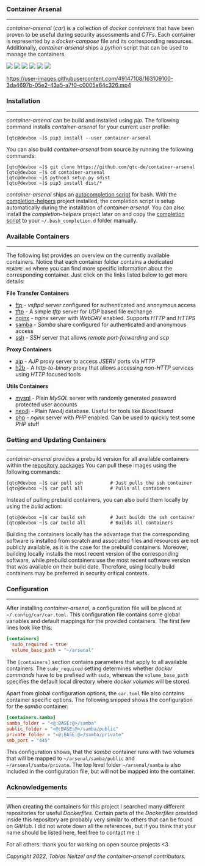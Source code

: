 ### Container Arsenal

----

*container-arsenal* (*car*) is a collection of *docker containers* that have been proven to be useful during
security assessments and *CTFs*. Each container is represented by a *docker-compose* file and its corresponding
resources. Additionally, *container-arsenal* ships a *python* script that can be used to manage the containers.

![](https://github.com/qtc-de/container-arsenal/workflows/master%20Python%20CI/badge.svg?branch=master)
![](https://github.com/qtc-de/container-arsenal/workflows/develop%20Python%20CI/badge.svg?branch=develop)
[![](https://img.shields.io/badge/version-2.2.0-blue)](https://github.com/qtc-de/container-arsenal/releases)
[![](https://img.shields.io/badge/build%20system-pip-blue)](https://pypi.org/project/pip/)
![](https://img.shields.io/badge/python-9%2b-blue)
[![](https://img.shields.io/badge/license-GPL%20v3.0-blue)](https://github.com/qtc-de/container-arsenal/blob/master/LICENSE)



https://user-images.githubusercontent.com/49147108/163109100-3da4697b-05e2-43a5-a7f0-c0005e64c326.mp4



### Installation

-----

*container-arsenal* can be build and installed using *pip*. The following command installs *container-arsenal*
for your current user profile:

```console
[qtc@devbox ~]$ pip3 install --user container-arsenal
```

You can also build *container-arsenal* from source by running the following commands:

```console
[qtc@devbox ~]$ git clone https://github.com/qtc-de/container-arsenal
[qtc@devbox ~]$ cd container-arsenal
[qtc@devbox ~]$ python3 setup.py sdist
[qtc@devbox ~]$ pip3 install dist/*
```

*container-arsenal* ships an [autocompletion script](car/resources/bash_completion.d/car) for bash. With the
[completion-helpers](https://github.com/qtc-de/completion-helpers) project installed, the completion script is
setup automatically during the installation of *container-arsenal*. You can also install the *completion-helpers*
project later on and copy the [completion script](car/resources/bash_completion.d/car) to your `~/.bash_completion.d`
folder manually.


### Available Containers

----

The following list provides an overview on the currently available containers. Notice that each container folder contains a
dedicated ``README.md`` where you can find more specific information about the corresponding container. Just click on the
links listed below to get more details:

**File Transfer Containers**

* [ftp](car/resources/containers/ftp) - *vsftpd* server configured for authenticated and anonymous access
* [tftp](car/resources/containers/tftp) - A simple *tftp* server for *UDP* based file exchange
* [nginx](car/resources/containers/nginx) - *nginx* server with *WebDAV* enabled. Supports *HTTP* and *HTTPS*
* [samba](car/resources/containers/samba) - *Samba* share configured for authenticated and anonymous access
* [ssh](car/resources/containers/ssh) - *SSH* server that allows *remote port-forwarding* and *scp*

**Proxy Containers**

* [ajp](car/resources/containers/ajp) - *AJP* proxy server to access *JSERV* ports via *HTTP*
* [h2b](car/resources/containers/h2b) - A *http-to-binary* proxy that allows accessing *non-HTTP* services using *HTTP* focused tools

**Utils Containers**

* [mysql](car/resources/containers/mysql) - Plain *MySQL* server with randomly generated password protected user accounts
* [neo4j](car/resources/containers/neo4j) - Plain *Neo4j* database. Useful for tools like *BloodHound*
* [php](car/resources/containers/php) - *nginx* server with *PHP* enabled. Can be used to quickly test some *PHP* stuff


### Getting and Updating Containers

----

*container-arsenal* provides a prebuild version for all available containers within the [repository packages](https://github.com/qtc-de?tab=packages&repo_name=container-arsenal)
You can pull these images using the following commands:

```console
[qtc@devbox ~]$ car pull ssh          # Just pulls the ssh container
[qtc@devbox ~]$ car pull all          # Pulls all containers
```

Instead of pulling prebuild containers, you can also build them locally by using the *build* action:

```console
[qtc@devbox ~]$ car build ssh         # Just builds the ssh container
[qtc@devbox ~]$ car build all         # Builds all containers
```

Building the containers locally has the advantage that the corresponding software is installed from scratch
and associated files and resources are not publicly available, as it is the case for the prebuild containers.
Moreover, building locally installs the most recent version of the corresponding software, while prebuild
containers use the most recent software version that was available on their build date. Therefore, using
locally build containers may be preferred in security critical contexts.


### Configuration

----

After installing *container-arsenal*, a configuration file will be placed at ``~/.config/car/car.toml``.
This configuration file contains some global variables and default mappings for the provided containers.
The first few lines look like this:

```toml
[containers]
  sudo_required = true
  volume_base_path = "~/arsenal"
```

The `[containers]` section contains parameters that apply to all available containers. The `sudo_required`
setting determines whether *docker commands* have to be prefixed with `sudo`, whereas the `volume_base_path`
specifies the default local directory where *docker volumes* will be stored.

Apart from global configuration options, the ``car.toml`` file also contains container specific options.
The following snipped shows the configuration for the *samba* container:

```toml
[containers.samba]
samba_folder = "<@:BASE:@>/samba"
public_folder = "<@:BASE:@>/samba/public"
private_folder = "<@:BASE:@>/samba/private"
smb_port = "445"
```

This configuration shows, that the *samba* container runs with two volumes that will be mapped to
``~/arsenal/samba/public`` and ``~/arsenal/samba/private``. The top level folder ``~/arsenal/samba``
is also included in the configuration file, but will not be mapped into the container. 


### Acknowledgements

-----

When creating the containers for this project I searched many different repositories for useful *Dockerfiles*. Certain parts of the *Dockerfiles*
provided inside this repository are probably very similar to others that can be found on *GitHub*. I did not wrote down all the references,
but if you think that your name should be listed here, feel free to contact me :)

For all others: thank you for working on open source projects <3

*Copyright 2022, Tobias Neitzel and the container-arsenal contributors.*
